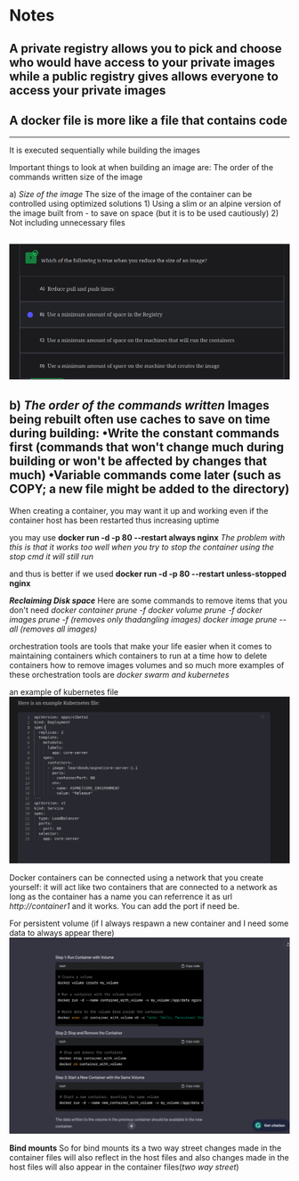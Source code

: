 # Notes
A private registry allows you to pick and choose who would have access to your private images while a public registry gives allows everyone to access your private images
---

## A docker file is more like a file that contains code
---
It is executed sequentially while building the images

Important things to look at when building an image are:
	The order of the commands written
	size of the image

a) *Size of the image*
The size of the image of the container can be controlled using optimized solutions
	1) Using a slim or an alpine version of the image built from - to save on space (but it is to be used cautiously)
	2) Not including unnecessary files

![importance of reducing size](./images/reduced_size.png)
---
b) *The order of the commands written*
Images being rebuilt often use caches to save on time during building:
	•Write the constant commands first (commands that won't change much during building or won't be affected by changes that much)
	•Variable commands come later (such as COPY; a new file might be added to the directory)
---

When creating a container, you may want it up and working even if the container host has been restarted thus increasing uptime

you may use **docker run -d -p 80 --restart always nginx**
*The problem with this is that it works too well when you try to stop the container using the stop cmd it will still run*


and thus is better if we used
**docker run -d -p 80 --restart unless-stopped nginx**


***Reclaiming Disk space***
Here are some commands to remove items that you don't need
*docker container prune -f*
*docker volume prune -f*
*docker images prune -f  (removes only thadangling images)*
*docker image prune --all (removes all images)*

orchestration tools are tools that make your life easier when it comes to maintaining containers which containers to run at a time how to delete containers how to remove images volumes and so much more examples of these orchestration tools are *docker swarm and kubernetes*

an example of kubernetes file
![kubernetes image](./images/kubernetes.png)





Docker containers can be connected using a network that you create yourself:
	it will act like two containers that are connected to a network as long as the container 
         has a name you can referrence it as url *http://container1* and it works. You can add the port if need be.





For persistent volume (if I always respawn a new container and I need some data to always appear there)
![volume creation image](./images/volume.png)


**Bind mounts**
So for bind mounts its a two way street changes made in the container files will also reflect in the host files and also changes made in the host files
		will also appear in the container files(*two way street*)
